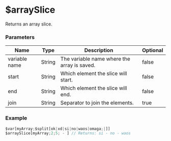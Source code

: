 # $arraySlice
Returns an array slice.

### Parameters
| Name           | Type                | Description                                  | Optional |
| -------------- | ------------------- | -------------------------------------------- | -------- |
| variable name  | String              | The variable name where the array is saved.  | false    |
| start          | String              | Which element the slice will start.          | false    |
| end            | String              | Which element the slice will end.            | false    |
| join           | String              | Separator to join the elements.              | true     |

### Example
```js
$var[myArray;$split[ok|xd|si|no|waos|omaga;|]]
$arraySlice[myArray;2;5; - ] // Returns: si - no - waos
```